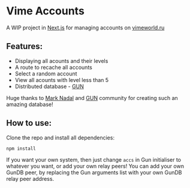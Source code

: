 # Vime Accounts

A WIP project in [Next.js](https://nextjs.org) for managing accounts on [vimeworld.ru](https://vimeworld.ru)

## Features:

- Displaying all acounts and their levels
- A route to recache all accounts
- Select a random account
- View all acounts with level less than 5
- Distributed database - [GUN](https://gun.eco)

Huge thanks to [Mark Nadal](https://github.com/amark) and [GUN](https://gun.eco) community for creating such an amazing database!

## How to use:

Clone the repo and install all dependencies:

`npm install`

If you want your own system, then just change `accs` in Gun initialiser to whatever you want, or add your own relay peers!
You can add your own GunDB peer, by replacing the Gun arguments list with your own GunDB relay peer address.
